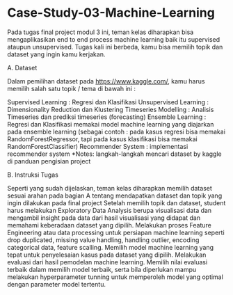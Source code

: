 # Case-Study-03-Machine-Learning

Pada tugas final project modul 3 ini, teman kelas diharapkan bisa mengaplikasikan end to end process machine learning baik itu supervised ataupun unsupervised. Tugas kali ini berbeda, kamu bisa memilih topik dan dataset yang ingin kamu kerjakan. 

A. Dataset

Dalam pemilihan dataset pada https://www.kaggle.com/, kamu harus memilih salah satu topik / tema di bawah ini :

Supervised Learning : Regresi dan Klasifikasi
Unsupervised Learning : Dimensionality Reduction dan Klustering
Timeseries Modelling : Analisis Timeseries dan prediksi timeseries (forecasting)
Ensemble Learning : Regresi dan Klasifikasi memakai model machine learning yang diajarkan pada ensemble learning (sebagai contoh : pada kasus regresi bisa memakai RandomForestRegressor, tapi pada kasus klasifikasi bisa memakai RandomForestClassifier)
Recommender System : implementasi recommender system
*Notes: langkah-langkah mencari dataset by kaggle di panduan pengisian project

B. Instruksi Tugas

Seperti yang sudah dijelaskan, teman kelas diharapkan memilih dataset sesuai arahan pada bagian A tentang mendapatkan dataset dan topik yang ingin dilakukan pada final project
Setelah memilih topik dan dataset, student harus melakukan Exploratory Data Analysis berupa visualisasi data dan mengambil insight pada data dari hasil visualisasi yang didapat dan memahami keberadaan dataset yang dipilih.
Melakukan proses Feature Engineering atau data processing untuk persiapan machine learning seperti drop duplicated, missing value handling, handling outlier, encoding categorical data, feature scalling.
Memilih model machine learning yang tepat untuk penyelesaian kasus pada dataset yang dipilih.
Melakukan evaluasi dari hasil pemodelan machine learning.
Memilih nilai evaluasi terbaik dalam memilih model terbaik, serta bila diperlukan mampu melakukan hyperparameter tunning untuk memperoleh model yang optimal dengan parameter model tertentu.
